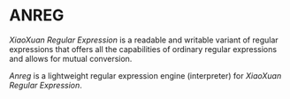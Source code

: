 # ANREG

_XiaoXuan Regular Expression_ is a readable and writable variant of regular expressions that offers all the capabilities of ordinary regular expressions and allows for mutual conversion.

_Anreg_ is a lightweight regular expression engine (interpreter) for _XiaoXuan Regular Expression_.
